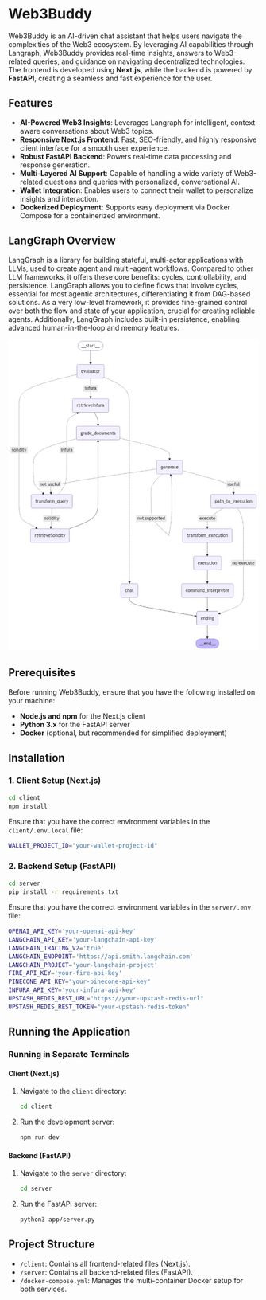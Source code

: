 # Web3Buddy

Web3Buddy is an AI-driven chat assistant that helps users navigate the complexities of the Web3 ecosystem. By leveraging AI capabilities through Langraph, Web3Buddy provides real-time insights, answers to Web3-related queries, and guidance on navigating decentralized technologies. The frontend is developed using **Next.js**, while the backend is powered by **FastAPI**, creating a seamless and fast experience for the user.

## Features

- **AI-Powered Web3 Insights**: Leverages Langraph for intelligent, context-aware conversations about Web3 topics.
- **Responsive Next.js Frontend**: Fast, SEO-friendly, and highly responsive client interface for a smooth user experience.
- **Robust FastAPI Backend**: Powers real-time data processing and response generation.
- **Multi-Layered AI Support**: Capable of handling a wide variety of Web3-related questions and queries with personalized, conversational AI.
- **Wallet Integration**: Enables users to connect their wallet to personalize insights and interaction.
- **Dockerized Deployment**: Supports easy deployment via Docker Compose for a containerized environment.

## LangGraph Overview

LangGraph is a library for building stateful, multi-actor applications with LLMs, used to create agent and multi-agent workflows. Compared to other LLM frameworks, it offers these core benefits: cycles, controllability, and persistence. LangGraph allows you to define flows that involve cycles, essential for most agentic architectures, differentiating it from DAG-based solutions. As a very low-level framework, it provides fine-grained control over both the flow and state of your application, crucial for creating reliable agents. Additionally, LangGraph includes built-in persistence, enabling advanced human-in-the-loop and memory features.



![LangGraph Workflow](assets/workflow_image.png)

## Prerequisites

Before running Web3Buddy, ensure that you have the following installed on your machine:
- **Node.js and npm** for the Next.js client
- **Python 3.x** for the FastAPI server
- **Docker** (optional, but recommended for simplified deployment)

## Installation

### 1. Client Setup (Next.js)

```bash
cd client
npm install
```

Ensure that you have the correct environment variables in the `client/.env.local` file:

```bash
WALLET_PROJECT_ID="your-wallet-project-id"
```

### 2. Backend Setup (FastAPI)

```bash
cd server
pip install -r requirements.txt
```

Ensure that you have the correct environment variables in the `server/.env` file:

```bash
OPENAI_API_KEY='your-openai-api-key'
LANGCHAIN_API_KEY='your-langchain-api-key'
LANGCHAIN_TRACING_V2='true'
LANGCHAIN_ENDPOINT='https://api.smith.langchain.com'
LANGCHAIN_PROJECT='your-langchain-project'
FIRE_API_KEY='your-fire-api-key'
PINECONE_API_KEY="your-pinecone-api-key"
INFURA_API_KEY='your-infura-api-key'
UPSTASH_REDIS_REST_URL="https://your-upstash-redis-url"
UPSTASH_REDIS_REST_TOKEN="your-upstash-redis-token"
```

## Running the Application

###  Running in Separate Terminals

#### Client (Next.js)

1. Navigate to the `client` directory:

   ```bash
   cd client
   ```

2. Run the development server:

   ```bash
   npm run dev
   ```

#### Backend (FastAPI)

1. Navigate to the `server` directory:

   ```bash
   cd server
   ```

2. Run the FastAPI server:

   ```bash
   python3 app/server.py
   ```
 

## Project Structure

- `/client`: Contains all frontend-related files (Next.js).
- `/server`: Contains all backend-related files (FastAPI).
- `/docker-compose.yml`: Manages the multi-container Docker setup for both services.
